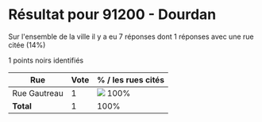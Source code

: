 # Résultat pour 91200 - Dourdan

Sur l'ensemble de la ville il y a eu 7 réponses dont 1 réponses avec une rue citée (14%)

1 points noirs identifiés

| Rue | Vote | % / les rues cités|
|-----|------|-------------------|
| Rue Gautreau | 1 | <img src="../../img/bar_100.gif" />&nbsp;100%|
| **Total** | 1 | 100%|
